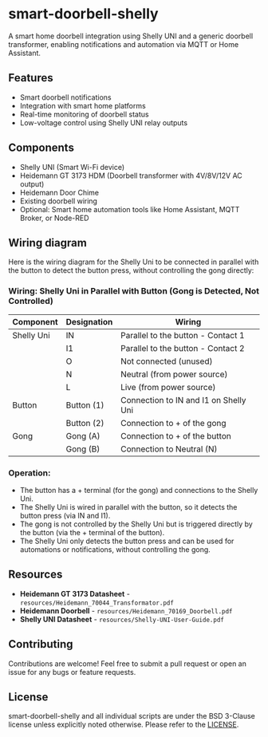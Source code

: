 # smart-doorbell-shelly
A smart home doorbell integration using Shelly UNI and a generic doorbell transformer, enabling notifications and automation via MQTT or Home Assistant.

## Features
- Smart doorbell notifications
- Integration with smart home platforms
- Real-time monitoring of doorbell status
- Low-voltage control using Shelly UNI relay outputs

## Components
- Shelly UNI (Smart Wi-Fi device)
- Heidemann GT 3173 HDM (Doorbell transformer with 4V/8V/12V AC output)
- Heidemann Door Chime
- Existing doorbell wiring
- Optional: Smart home automation tools like Home Assistant, MQTT Broker, or Node-RED

## Wiring diagram
Here is the wiring diagram for the Shelly Uni to be connected in parallel with the button to detect the button press, without controlling the gong directly:

### Wiring: Shelly Uni in Parallel with Button (Gong is Detected, Not Controlled)

| **Component**      | **Designation**  | **Wiring**                                         |
|--------------------|------------------|----------------------------------------------------|
| Shelly Uni         | IN               | Parallel to the button - Contact 1                 |
|                    | I1               | Parallel to the button - Contact 2                 |
|                    | O                | Not connected (unused)                             |
|                    | N                | Neutral (from power source)                        |
|                    | L                | Live (from power source)                           |
| Button             | Button (1)       | Connection to IN and I1 on Shelly Uni              |
|                    | Button (2)       | Connection to + of the gong                        |
| Gong               | Gong (A)         | Connection to + of the button                      |
|                    | Gong (B)         | Connection to Neutral (N)                          |

### Operation:
- The button has a + terminal (for the gong) and connections to the Shelly Uni.
- The Shelly Uni is wired in parallel with the button, so it detects the button press (via IN and I1).
- The gong is not controlled by the Shelly Uni but is triggered directly by the button (via the + terminal of the button).
- The Shelly Uni only detects the button press and can be used for automations or notifications, without controlling the gong.
  
## Resources
- **Heidemann GT 3173 Datasheet** - `resources/Heidemann_70044_Transformator.pdf`
- **Heidemann Doorbell** - `resources/Heidemann_70169_Doorbell.pdf`
- **Shelly UNI Datasheet** - `resources/Shelly-UNI-User-Guide.pdf`

## Contributing
Contributions are welcome! Feel free to submit a pull request or open an issue for any bugs or feature requests.

## License
smart-doorbell-shelly and all individual scripts are under the BSD 3-Clause license unless explicitly noted otherwise. Please refer to the [LICENSE](LICENSE).